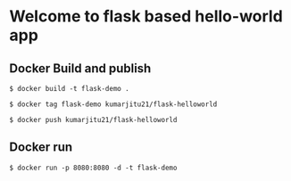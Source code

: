 # Welcome to flask based hello-world app

## Docker Build and publish
```
$ docker build -t flask-demo .

$ docker tag flask-demo kumarjitu21/flask-helloworld

$ docker push kumarjitu21/flask-helloworld

```

## Docker run

```$ docker run -p 8080:8080 -d -t flask-demo```